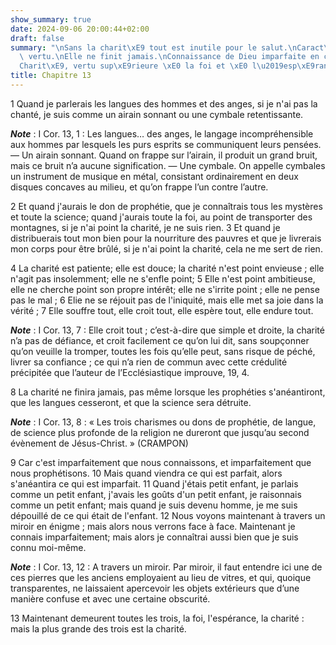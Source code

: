 ```yaml
---
show_summary: true
date: 2024-09-06 20:00:44+02:00
draft: false
summary: "\nSans la charit\xE9 tout est inutile pour le salut.\nCaract\xE8re de cette\
  \ vertu.\nElle ne finit jamais.\nConnaissance de Dieu imparfaite en cette vie.\n\
  Charit\xE9, vertu sup\xE9rieure \xE0 la foi et \xE0 l\u2019esp\xE9rance.\n"
title: Chapitre 13
---
```





1 Quand je parlerais les langues des hommes et des anges, si je n'ai pas la chanté, je suis comme un airain sonnant ou une cymbale retentissante.

***Note*** :  I Cor. 13, 1 : Les langues… des anges, le langage incompréhensible aux hommes par lesquels les purs esprits se communiquent leurs pensées. ― Un airain sonnant. Quand on frappe sur l’airain, il produit un grand bruit, mais ce bruit n’a aucune signification. ― Une cymbale. On appelle cymbales un instrument de musique en métal, consistant ordinairement en deux disques concaves au milieu, et qu’on frappe l’un contre l’autre.

2 Et quand j'aurais le don de prophétie, que je connaîtrais tous les mystères et toute la science; quand j'aurais toute la foi, au point de transporter des montagnes, si je n'ai point la charité, je ne suis rien. 3 Et quand je distribuerais tout mon bien pour la nourriture des pauvres et que je livrerais mon corps pour être brûlé, si je n'ai point la charité, cela ne me sert de rien.


4 La charité est patiente; elle est douce; la charité n'est point envieuse ; elle n'agit pas insolemment; elle ne s'enfle point; 5 Elle n'est point ambitieuse, elle ne cherche point son propre intérêt; elle ne s'irrite point ; elle ne pense pas le mal ; 6 Elie ne se réjouit pas de l'iniquité, mais elle met sa joie dans la vérité ; 7 Elle souffre tout, elle croit tout, elle espère tout, elle endure tout.

***Note*** :  I Cor. 13, 7 : Elle croit tout ; c’est-à-dire que simple et droite, la charité n’a pas de défiance, et croit facilement ce qu’on lui dit, sans soupçonner qu’on veuille la tromper, toutes les fois qu’elle peut, sans risque de péché, livrer sa confiance ; ce qui n’a rien de commun avec cette crédulité précipitée que l’auteur de l’Ecclésiastique improuve, 19, 4.


8 La charité ne finira jamais, pas même lorsque les prophéties s'anéantiront, que les langues cesseront, et que la science sera détruite.

***Note*** :  I Cor. 13, 8 : « Les trois charismes ou dons de prophétie, de langue, de science plus profonde de la religion ne dureront que jusqu’au second évènement de Jésus-Christ. » (CRAMPON)

9 Car c'est imparfaitement que nous connaissons, et imparfaitement que nous prophétisons. 10 Mais quand viendra ce qui est parfait, alors s'anéantira ce qui est imparfait. 11 Quand j'étais petit enfant, je parlais comme un petit enfant, j'avais les goûts d'un petit enfant, je raisonnais comme un petit enfant; mais quand je suis devenu homme, je me suis dépouillé de ce qui était de l'enfant. 12 Nous voyons maintenant à travers un miroir en énigme ; mais alors nous verrons face à face. Maintenant je connais imparfaitement; mais alors je connaîtrai aussi bien que je suis connu moi-même.

***Note*** :  I Cor. 13, 12 : A travers un miroir. Par miroir, il faut entendre ici une de ces pierres que les anciens employaient au lieu de vitres, et qui, quoique transparentes, ne laissaient apercevoir les objets extérieurs que d’une manière confuse et avec une certaine obscurité.


13 Maintenant demeurent toutes les trois, la foi, l'espérance, la charité : mais la plus grande des trois est la charité.

